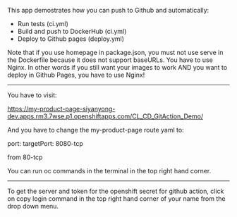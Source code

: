 This app demostrates how you can push to Github and automatically:

- Run tests (ci.yml)
- Build and push to DockerHub (ci.yml)
- Deploy to Github pages (deploy.yml)

Note that if you use homepage in package.json, you must not use serve in
the Dockerfile because it does not support baseURLs. You have to use
Nginx. In other words if you still want your images to work AND you want
to deploy in Github Pages, you have to use Nginx!

---

You have to visit:

https://my-product-page-siyanyong-dev.apps.rm3.7wse.p1.openshiftapps.com/CL_CD_GitAction_Demo/

And you have to change the my-product-page route yaml to:

port:
    targetPort: 8080-tcp

from 80-tcp

You can run oc commands in the terminal in the top right hand corner.

---

To get the server and token for the openshift secret for github action,
click on copy login command in the top right hand corner of your name from
the drop down menu.
